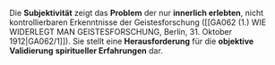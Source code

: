 
Die **Subjektivität** zeigt das **Problem** der nur **innerlich erlebten**, nicht kontrollierbaren Erkenntnisse der Geistesforschung ([[GA062 (1.) WIE WIDERLEGT MAN GEISTESFORSCHUNG, Berlin, 31. Oktober 1912|GA062/1]]). Sie stellt eine **Herausforderung** für die **objektive Validierung** **spiritueller Erfahrungen** dar.
